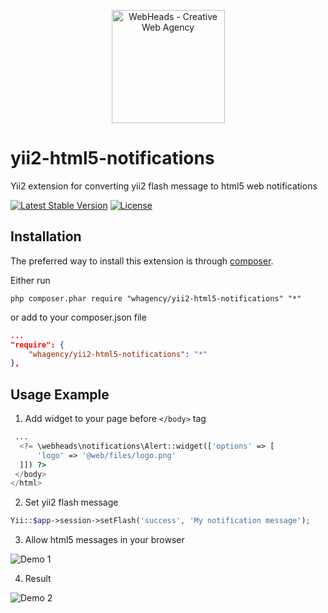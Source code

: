 <p align="center">
    <a href="https://webheads.agency/" target="_blank">
        <img src="https://webheads.agency/files/images/LogoWebHeads.png" width="181" alt="WebHeads - Creative Web Agency">
    </a>
</p>

# yii2-html5-notifications

Yii2 extension for converting yii2 flash message to html5 web notifications

[![Latest Stable Version](https://poser.pugx.org/whagency/yii2-html5-notifications/v/stable)](https://packagist.org/packages/whagency/yii2-html5-notifications)
[![License](https://poser.pugx.org/whagency/yii2-html5-notifications/license)](https://packagist.org/packages/whagency/yii2-html5-notifications)

Installation
------------

The preferred way to install this extension is through [composer](http://getcomposer.org/download/).

Either run

```
php composer.phar require "whagency/yii2-html5-notifications" "*"
```

or add to your composer.json file


```json
...
"require": {
    "whagency/yii2-html5-notifications": "*"
},
```

Usage Example
-------------

1. Add widget to your page before `</body>` tag

~~~php
 ...
  <?= \webheads\notifications\Alert::widget(['options' => [
 	  'logo' => '@web/files/logo.png'
  ]]) ?>
 </body>
</html>
~~~

2. Set yii2 flash message

~~~php
Yii::$app->session->setFlash('success', 'My notification message');
~~~

3. Allow html5 messages in your browser

<img src="https://github.com/whagency/yii2-html5-notifications/tree/master/demo/1.png" alt="Demo 1">

4. Result

<img src="https://github.com/whagency/yii2-html5-notifications/tree/master/demo/2.jpg" alt="Demo 2">